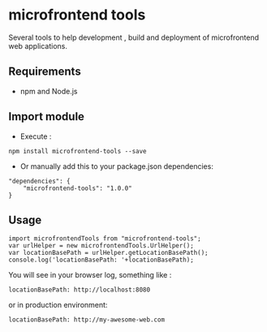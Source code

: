 # microfrontend tools

Several tools to help development , build and deployment of microfrontend web applications.

## Requirements

- npm and Node.js


## Import module

- Execute :

```
npm install microfrontend-tools --save
```

- Or manually add this to your package.json dependencies:

```
"dependencies": {
    "microfrontend-tools": "1.0.0"
}
```

## Usage

```
import microfrontendTools from "microfrontend-tools";
var urlHelper = new microfrontendTools.UrlHelper();
var locationBasePath = urlHelper.getLocationBasePath();
console.log('locationBasePath: '+locationBasePath);
```

You will see in your browser log, something like :

```
locationBasePath: http://localhost:8080
```

or in production environment:

```
locationBasePath: http://my-awesome-web.com
```

